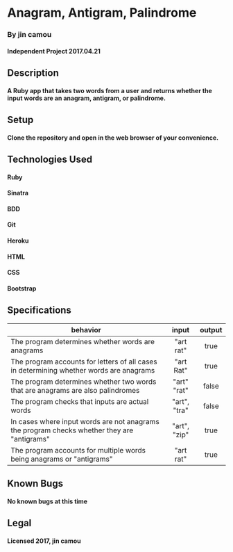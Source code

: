 # Anagram, Antigram, Palindrome

### By jin camou
#### Independent Project 2017.04.21

## Description
#### A Ruby app that takes two words from a user and returns whether the input words are an anagram, antigram, or palindrome.

## Setup
#### Clone the repository and open in the web browser of your convenience.

## Technologies Used
#### Ruby
#### Sinatra
#### BDD
#### Git
#### Heroku
#### HTML
#### CSS
#### Bootstrap

## Specifications
| behavior |  input   |  output  |
|----------|:--------:|:--------:|
| The program determines whether words are anagrams | "art rat" | true |
| The program accounts for letters of all cases in determining whether words are anagrams | "art Rat" | true |
| The program determines whether two words that are anagrams are also palindromes | "art" "rat" | false |
| The program checks that inputs are actual words | "art", "tra" | false |
| In cases where input words are not anagrams the program checks whether they are "antigrams" | "art", "zip" | true |
| The program accounts for multiple words being anagrams or "antigrams" | "art rat" | true |

## Known Bugs
#### No known bugs at this time

## Legal
#### Licensed 2017, jin camou
